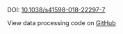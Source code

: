 DOI: [10.1038/s41598-018-22297-7](https://doi.org/10.1038/s41598-018-22297-7)

View data processing code on [GitHub](https://github.com/vitessce/vitessce-python/tree/main/demos/wang-2018)
